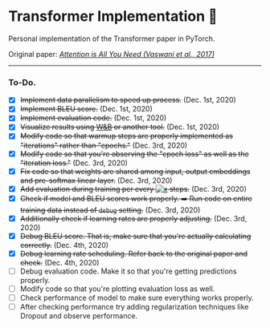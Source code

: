 # Transformer Implementation :car:
Personal implementation of the Transformer paper in PyTorch.

Original paper: [_Attention is All You Need (Vaswani et al., 2017)_](https://arxiv.org/pdf/1706.03762.pdf)

---

### To-Do.

- [x] ~~Implement data parallelism to speed up process.~~ (Dec. 1st, 2020)
- [x] ~~Implement BLEU score.~~ (Dec. 1st, 2020)
- [x] ~~Implement evaluation code.~~ (Dec. 1st, 2020)
- [x] ~~Visualize results using [W&B](https://www.wandb.com/) or another tool.~~ (Dec. 1st, 2020)
- [x] ~~Modify code so that warmup steps are properly implemented as "iterations" rather than "epochs."~~ (Dec. 3rd, 2020)
- [x] ~~Modify code so that you're observing the "epoch loss" as well as the "iteration loss."~~ (Dec. 3rd, 2020)
- [x] ~~Fix code so that weights are shared among input, output embeddings and pre-softmax linear layer.~~ (Dec. 3rd, 2020)
- [x] ~~Add evaluation during training per every <a href="https://www.codecogs.com/eqnedit.php?latex=x" target="_blank"><img src="https://latex.codecogs.com/gif.latex?x" title="x" /></a> steps.~~ (Dec. 3rd, 2020)
- [x] ~~Check if model and BLEU scores work properly. :arrow_right: Run code on entire training data instead of `debug` setting.~~ (Dec. 3rd, 2020)
- [x] ~~Additionally check if learning rates are properly adjusting.~~ (Dec. 3rd, 2020)
- [x] ~~Debug BLEU score. That is, make sure that you're actually calculating correctly.~~ (Dec. 4th, 2020)
- [x] ~~Debug learning rate scheduling. Refer back to the original paper and check.~~ (Dec. 4th, 2020)
- [ ] Debug evaluation code. Make it so that you're getting predictions properly.
- [ ] Modify code so that you're plotting evaluation loss as well.
- [ ] Check performance of model to make sure everything works properly.
- [ ] After checking performance try adding regularization techniques like Dropout and observe performance.
